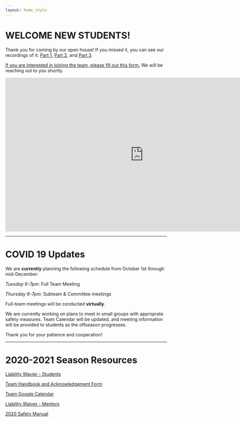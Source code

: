 ```yaml
---
layout: home_style
---
```


# WELCOME NEW STUDENTS!

Thank you for coming by our open house! If you missed it, you can see our recordings of it: [Part 1](https://www.youtube.com/watch?v=yFnMWqftO2M&feature=youtu.be), [Part 2](https://www.youtube.com/watch?v=2lldWpNr4to&feature=youtu.be), and [Part 3](https://www.youtube.com/watch?v=P3kbeSEc5go&feature=youtu.be).

[If you are interested in joining the team, please fill out this form.](https://forms.gle/aFEdJyeHLXjouEPX9) We will be reaching out to you shortly.

<iframe width="860" height="480" src="https://www.youtube.com/embed/Rr36YomYFO0" frameborder="0" allow="accelerometer; autoplay; encrypted-media; gyroscope; picture-in-picture" allowfullscreen></iframe>

<hr>

# COVID 19 Updates

We are **currently** planning the following schedule from October 1st through mid-December:

_Tuesday 6-7pm_: Full Team Meeting

_Thursday 6-7pm_: Subteam & Committee meetings

Full-team meetings will be conducted **virtually**. 

We are currently working on plans to meet in small groups with approprate safety measures. Team Calendar will be updated, and meeting information will be provided to students as the offseason progresses.

Thank you for your patience and cooperation!

<hr>

# 2020-2021 Season Resources

[Liability Wavier - Students](assets/documents/First-Robotics-Liability-Waiver-Students.pdf)

[Team Handbook and Acknowledgement Form](assets/documents/RC_handbook_2020-2021_v1p2.pdf)

[Team Google Calendar](https://calendar.google.com/calendar/embed?src=frc1736%40gmail.com&ctz=America%2FChicago)

[Liability Waiver - Mentors](assets/documents/First-Robotics-Liability-Waiver-Mentors.pdf)

[2020 Safety Manual](https://www.firstinspires.org/sites/default/files/uploads/resource_library/frc/team-resources/safety/2020/2020-FIRST-Robotics-Competition-Safety-Manual.pdf)


